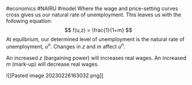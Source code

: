 #economics #NAIRU #model 
Where the wage and price-setting curves cross gives us our natural rate of unemployment.
This leaves us with the following equation:
$$
f(u,z) = \frac{1}{1+m}
$$
At equilbrium, our determined level of unemployment is the natural rate of unemployment, $u^n$. Changes in $z$ and $m$ affect $u^n$.

An increased $z$ (bargaining power) will increases real wages.
An increased $m$ (mark-up) will decrease real wages.

![[Pasted image 20230226163032.png]]
